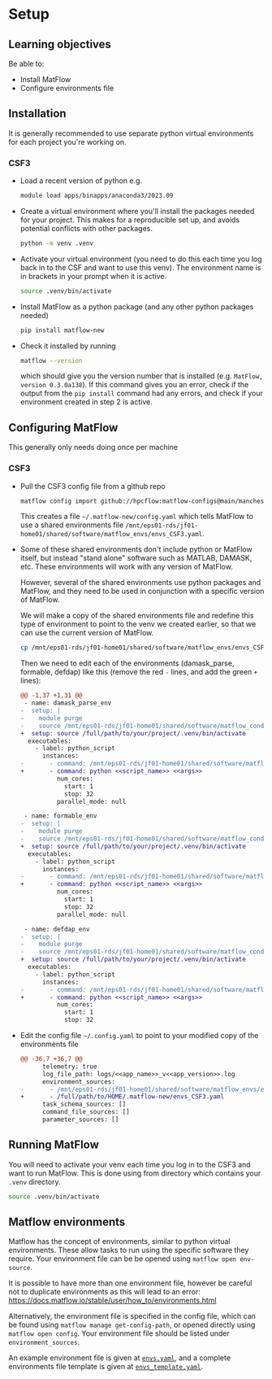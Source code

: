 # Setup

## Learning objectives

Be able to:

- Install MatFlow
- Configure environments file

## Installation

It is generally recommended to use separate python virtual environments for each project you're working on.

### CSF3

- Load a recent version of python e.g.
  
  ```bash
  module load apps/binapps/anaconda3/2023.09
  ```

- Create a virtual environment where you'll install the packages needed for your project.
  This makes for a reproducible set up, and avoids potential conflicts with other packages.
  
  ```bash
  python -m venv .venv
  ```

- Activate your virtual environment
  (you need to do this each time you log back in to the CSF and want to use this venv).
  The environment name is in brackets in your prompt when it is active.
  
  ```bash
  source .venv/bin/activate
  ```

- Install MatFlow as a python package (and any other python packages needed)
  
  ```bash
  pip install matflow-new
  ```

- Check it installed by running

  ```bash
  matflow --version
  ```
  
  which should give you the version number that is installed (e.g. `MatFlow, version 0.3.0a138`).
  If this command gives you an error, check if the output from the `pip install` command had any errors,
  and check if your environment created in step 2 is active.

## Configuring MatFlow

This generally only needs doing once per machine

### CSF3

- Pull the CSF3 config file from a github repo
  
  ```bash
  matflow config import github://hpcflow:matflow-configs@main/manchester-CSF3.yaml
  ```
  
  This creates a file `~/.matflow-new/config.yaml` which tells MatFlow to use a shared environments file
  `/mnt/eps01-rds/jf01-home01/shared/software/matflow_envs/envs_CSF3.yaml`.

- Some of these shared environments don't include python or MatFlow itself,
  but instead "stand alone" software such as MATLAB, DAMASK, etc.
  These environments will work with any version of MatFlow.
  
  However, several of the shared environments use python packages and MatFlow,
  and they need to be used in conjunction with a specific version of MatFlow.

  We will make a copy of the shared environments file and redefine this type of environment to point
  to the venv we created earlier, so that we can use the current version of MatFlow.

  ```bash
  cp /mnt/eps01-rds/jf01-home01/shared/software/matflow_envs/envs_CSF3.yaml ~/.matflow-new
  ```

  Then we need to edit each of the environments (damask_parse, formable, defdap) like this
  (remove the red `-` lines, and add the green `+` lines):
  
  ```diff
  @@ -1,37 +1,31 @@
   - name: damask_parse_env
  -  setup: |
  -    module purge
  -    source /mnt/eps01-rds/jf01-home01/shared/software/matflow_conda_envs/matflow_full_env-linux/bin/activate
  +  setup: source /full/path/to/your/project/.venv/bin/activate
    executables:
      - label: python_script
        instances:
  -       - command: /mnt/eps01-rds/jf01-home01/shared/software/matflow_conda_envs/matflow_full_env-linux/bin/python <<script_name>> <<args>>
  +       - command: python <<script_name>> <<args>>
            num_cores:
              start: 1
              stop: 32
            parallel_mode: null

   - name: formable_env
  -  setup: |
  -    module purge
  -    source /mnt/eps01-rds/jf01-home01/shared/software/matflow_conda_envs/matflow_full_env-linux/bin/activate
  +  setup: source /full/path/to/your/project/.venv/bin/activate
    executables:
      - label: python_script
        instances:
  -       - command: /mnt/eps01-rds/jf01-home01/shared/software/matflow_conda_envs/matflow_full_env-linux/bin/python <<script_name>> <<args>>
  +       - command: python <<script_name>> <<args>>
            num_cores:
              start: 1
              stop: 32
            parallel_mode: null

   - name: defdap_env
  -  setup: |
  -    module purge
  -    source /mnt/eps01-rds/jf01-home01/shared/software/matflow_conda_envs/defdap_env-linux/bin/activate
  +  setup: source /full/path/to/your/project/.venv/bin/activate
    executables:
      - label: python_script
        instances:
  -       - command: /mnt/eps01-rds/jf01-home01/shared/software/matflow_conda_envs/defdap_env-linux/bin/python <<script_name>> <<args>>
  +       - command: python <<script_name>> <<args>>
            num_cores:
              start: 1
              stop: 32
  ```

- Edit the config file `~/.config.yaml` to point to your modified copy of the environments file 

  ```diff
  @@ -36,7 +36,7 @@
        telemetry: true
        log_file_path: logs/<<app_name>>_v<<app_version>>.log
        environment_sources:
  -       - /mnt/eps01-rds/jf01-home01/shared/software/matflow_envs/envs_CSF3.yaml
  +       - /full/path/to/HOME/.matflow-new/envs_CSF3.yaml
        task_schema_sources: []
        command_file_sources: []
        parameter_sources: []
  ```

## Running MatFlow

You will need to activate your venv each time you log in to the CSF3 and want to run MatFlow.
This is done using from directory which contains your `.venv` directory.

```bash
source .venv/bin/activate
```

## Matflow environments

Matflow has the concept of environments, similar to python virtual environments.
These allow tasks to run using the specific software they require.
Your environment file can be be opened using `matflow open env-source`.

It is possible to have more than one environment file,
however be careful not to duplicate environments as this will lead to an error:
https://docs.matflow.io/stable/user/how_to/environments.html

Alternatively, the environment file is specified in the config file,
which can be found using `matflow manage get-config-path`, or opened directly using
`matflow open config`.
Your environment file should be listed under `environment_sources`.

An example environment file is given at [`envs.yaml`](envs.yaml),
and a complete environments file template is given at [`envs_template.yaml`](envs_template.yaml).

[installation_instructions]: https://docs.matflow.io/stable/installation.html
[install_matflow_with_pip]: https://docs.matflow.io/stable/installation.html#matflow-python-package
